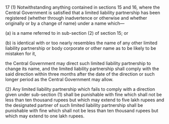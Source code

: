 17
(1) Notwithstanding anything contained in sections 15 and 16, where the Central Government is satisfied that a limited liability partnership has been registered (whether through inadvertence or otherwise and whether originally or by a change of name) under a name which—

  (a)	is a name referred to in sub-section (2) of section 15; or

  (b)	is identical with or too nearly resembles the name of any other limited liability partnership or body corporate or other name as to be likely to be mistaken for it,

the Central Government may direct such limited liability partnership to change its name, and the limited liability partnership shall comply with the said direction within three months after the date of the direction or such longer period as the Central Government may allow.

(2) Any limited liability partnership which fails to comply with a direction given under sub-section (1) shall be punishable with fine which shall not be less than ten thousand rupees but which may extend to five lakh rupees and the designated partner of such limited liability partnership shall be punishable with fine which shall not be less than ten thousand rupees but which may extend to one lakh rupees.
